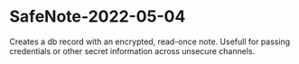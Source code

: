 # SafeNote-2022-05-04

Creates a db record with an encrypted, read-once note. Usefull for passing credentials or other secret information across unsecure channels.
